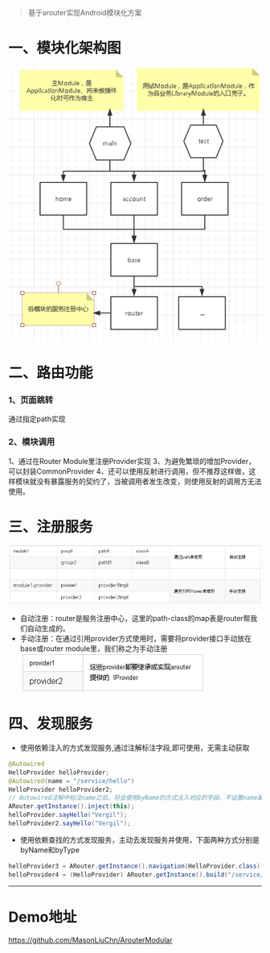 

>基于arouter实现Android模块化方案

# 一、模块化架构图

![](https://raw.githubusercontent.com/MasonLiuChn/ArouterModular/master/app/doc/1.png)

# 二、路由功能
### 1、页面跳转
通过指定path实现
### 2、模块调用

1、通过在Router Module里注册Provider实现
3、为避免繁琐的增加Provider，可以封装CommonProvider
4、还可以使用反射进行调用，但不推荐这样做，这样模块就没有暴露服务的契约了，当被调用者发生改变，则使用反射的调用方无法使用。

# 三、注册服务
![](https://raw.githubusercontent.com/MasonLiuChn/ArouterModular/master/app/doc/2.png)

- 自动注册：router是服务注册中心，这里的path-class的map表是router帮我们自动生成的。
- 手动注册：在通过引用provider方式使用时，需要将provider接口手动放在base或router module里，我们称之为手动注册
![](https://raw.githubusercontent.com/MasonLiuChn/ArouterModular/master/app/doc/3.png)

# 四、发现服务
- 使用依赖注入的方式发现服务,通过注解标注字段,即可使用，无需主动获取
```java
@Autowired
HelloProvider helloProvider;
@Autowired(name = "/service/hello")
HelloProvider helloProvider2;
// Autowired注解中标注name之后，将会使用byName的方式注入对应的字段，不设置name属性，会默认使用byType的方式发现服务(当同一接口有多个实现的时候，必须使用byName的方式发现服务)
ARouter.getInstance().inject(this);
helloProvider.sayHello("Vergil");
helloProvider2.sayHello("Vergil");
```

- 使用依赖查找的方式发现服务，主动去发现服务并使用，下面两种方式分别是byName和byType
```java
helloProvider3 = ARouter.getInstance().navigation(HelloProvider.class);
helloProvider4 = (HelloProvider) ARouter.getInstance().build("/service/hello").navigation();
```

---

# Demo地址

https://github.com/MasonLiuChn/ArouterModular






